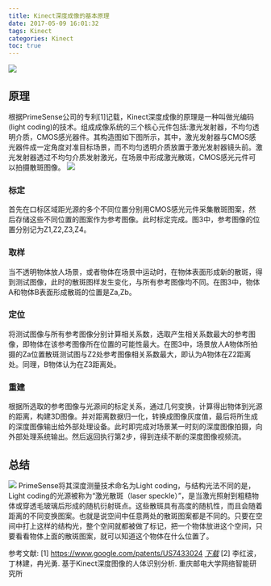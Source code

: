 ```yaml
---
title: Kinect深度成像的基本原理
date: 2017-05-09 16:01:32
tags: Kinect
categories: Kinect
toc: true
---
```


![](http://static.mindcont.com/blog/images/kinect/basic-principle/US7433024_Page_3.png)

<!--more-->

## 原理
根据PrimeSense公司的专利[1]记载，Kinect深度成像的原理是一种叫做光编码(light coding)的技术。组成成像系统的三个核心元件包括:激光发射器，不均匀透明介质，CMOS感光器件。其构造图如下图所示，其中，激光发射器与CMOS感光器件成一定角度对准目标场景，而不均匀透明介质放置于激光发射器镜头前。激光发射器透过不均匀介质发射激光，在场景中形成激光散斑，CMOS感光元件可以拍摄散斑图像。
![](http://static.mindcont.com/blog/images/kinect/basic-principle/Kinect-Depth-imaging.jpg)

### 标定
首先在口标区域距光源的多个不同位置分别用CMOS感光元件采集散斑图案，然后存储这些不同位置的图案作为参考图像。此时标定完成。图3中，参考图像的位置分别记为Z1,Z2,Z3,Z4。   

### 取样
当不透明物体放人场景，或者物体在场景中运动时，在物体表面形成新的散斑，得到测试图像，此时的散斑图样发生变化，与所有参考图像均不同。在图3中，物体A和物体B表面形成散斑的位置是Za,Zb。

### 定位
将测试图像与所有参考图像分别计算相关系数，选取产生相关系数最大的参考图像，即物体在该参考图像所在位置的可能性最大。在图3中，场景放人A物体所拍摄的Za位置散斑测试图与Z2处参考图像相关系数最大，即认为A物体在Z2距离处。同理，B物体认为在Z3距离处。    

### 重建
根据所选取的参考图像与光源间的标定关系，通过几何变换，计算得出物体到光源的距离，构建3D图像。并对距离数据归一化，转换成图像灰度值，最后将所生成的深度图像输出给外部处理设备。此时即完成对场景某一时刻的深度图像拍摄，向外部处理系统输出。然后返回执行第2步，得到连续不断的深度图像视频流。

## 总结
![](http://static.mindcont.com/blog/images/kinect/basic-principle/US7433024_Page_4.png)
PrimeSense将其深度测量技术命名为Light coding，与结构光法不同的是，Light coding的光源被称为“激光散斑（laser speckle）”，是当激光照射到粗糙物体或穿透毛玻璃后形成的随机衍射斑点。这些散斑具有高度的随机性，而且会随着距离的不同变换图案。也就是说空间中任意两处的散斑图案都是不同的。只要在空间中打上这样的结构光，整个空间就都被做了标记，把一个物体放进这个空间，只要看看物体上面的散斑图案，就可以知道这个物体在什么位置了。

参考文献:
[1] https://www.google.com/patents/US7433024 <i class="fa fa-download" aria-hidden="true"><a href="https://cloud.mindcont.com/d/34d8cdb853a54a2d90d3/files/?p=/doc/US7433024.pdf ">下载</a></i>
[2] 李红波，丁林建，冉光勇. 基于Kinect深度图像的人体识别分析. 重庆邮电大学网络智能研究所
